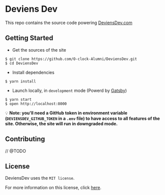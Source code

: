 # Deviens Dev

This repo contains the source code powering [DeviensDev.com](https://DeviensDev.com)

## Getting Started

- Get the sources of the site

```shell
$ git clone https://github.com/O-clock-Alumni/DeviensDev.git
$ cd DeviensDev
```

- Install dependencies

```shell
$ yarn install
```

- Launch locally, in `development` mode (Powerd by [Gatsby](https://www.gatsbyjs.org/))

```shell
$ yarn start
$ open http://localhost:8000
```

💡 **Note: you'll need a GitHub token in environment variable (`DEVIENSDEV_GITHUB_TOKEN` in a `.env` file) to have access to all features of the site. Otherwise, the site will run in downgraded mode.**

## Contributing

// @TODO

## License

DeviensDev uses the `MIT license`.

For more information on this license, click [here](./LICENSE).
